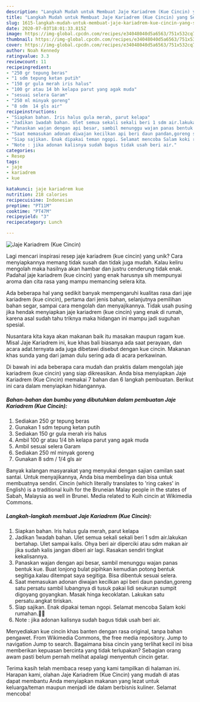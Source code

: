 ```yaml
---
description: "Langkah Mudah untuk Membuat Jaje Kariadrem (Kue Cincin) yang Sempurna"
title: "Langkah Mudah untuk Membuat Jaje Kariadrem (Kue Cincin) yang Sempurna"
slug: 1615-langkah-mudah-untuk-membuat-jaje-kariadrem-kue-cincin-yang-sempurna
date: 2020-07-03T18:01:33.815Z
image: https://img-global.cpcdn.com/recipes/e34048040d5a6563/751x532cq70/jaje-kariadrem-kue-cincin-foto-resep-utama.jpg
thumbnail: https://img-global.cpcdn.com/recipes/e34048040d5a6563/751x532cq70/jaje-kariadrem-kue-cincin-foto-resep-utama.jpg
cover: https://img-global.cpcdn.com/recipes/e34048040d5a6563/751x532cq70/jaje-kariadrem-kue-cincin-foto-resep-utama.jpg
author: Noah Kennedy
ratingvalue: 3.3
reviewcount: 11
recipeingredient:
- "250 gr tepung beras"
- "1 sdm tepung ketan putih"
- "150 gr gula merah iris halus"
- "100 gr atau 14 bh kelapa parut yang agak muda"
- "sesuai selera Garam"
- "250 ml minyak goreng"
- "8 sdm  14 gls air"
recipeinstructions:
- "Siapkan bahan. Iris halus gula merah, parut kelapa"
- "Jadikan 1wadah bahan. Ulet semua sekali sekali beri 1 sdm air.lakukan bertahap. Ulet sampai kalis. Ohya beri air diperciki atau sdm makan air jika sudah kalis jangan diberi air lagi. Rasakan sendiri tingkat kekalisannya."
- "Panaskan wajan dengan api besar, sambil menunggu wajan panas bentuk kue. Buat lonjong bulat pipihkan kemudian potong bentuk segitiga.kalau ditempat saya segitiga. Bisa dibentuk sesuai selera."
- "Saat memasukan adonan diwajan kecilkan api beri daun pandan,goreng satu persatu sambil lubangnya di tusuk pakai lidi seukuran sumpit digoyang goyangkan. Masak hinga kecoklatan. Lakukan satu persatu.angkat tiriskan."
- "Siap sajikan. Enak dipakai teman ngopi. Selamat mencoba Salam koki rumahan.👩‍🍳"
- "Note : jika adonan kalisnya sudah bagus tidak usah beri air."
categories:
- Resep
tags:
- jaje
- kariadrem
- kue

katakunci: jaje kariadrem kue 
nutrition: 218 calories
recipecuisine: Indonesian
preptime: "PT11M"
cooktime: "PT47M"
recipeyield: "3"
recipecategory: Lunch

---
```



![Jaje Kariadrem (Kue Cincin)](https://img-global.cpcdn.com/recipes/e34048040d5a6563/751x532cq70/jaje-kariadrem-kue-cincin-foto-resep-utama.jpg)

Lagi mencari inspirasi resep jaje kariadrem (kue cincin) yang unik? Cara menyiapkannya memang tidak susah dan tidak juga mudah. Kalau keliru mengolah maka hasilnya akan hambar dan justru cenderung tidak enak. Padahal jaje kariadrem (kue cincin) yang enak harusnya sih mempunyai aroma dan cita rasa yang mampu memancing selera kita.

Ada beberapa hal yang sedikit banyak mempengaruhi kualitas rasa dari jaje kariadrem (kue cincin), pertama dari jenis bahan, selanjutnya pemilihan bahan segar, sampai cara mengolah dan menyajikannya. Tidak usah pusing jika hendak menyiapkan jaje kariadrem (kue cincin) yang enak di rumah, karena asal sudah tahu triknya maka hidangan ini mampu jadi suguhan spesial.

Nusantara kita kaya akan makanan baik itu masakan maupun ragam kue. Misal Jaje Kariadrem ini, kue khas bali biasanya ada saat perayaan, dan acara adat.ternyata ada juga dibetawi disebut dengan kue cincin. Makanan khas sunda yang dari jaman dulu sering ada di acara perkawinan.


Di bawah ini ada beberapa cara mudah dan praktis dalam mengolah jaje kariadrem (kue cincin) yang siap dikreasikan. Anda bisa menyiapkan Jaje Kariadrem (Kue Cincin) memakai 7 bahan dan 6 langkah pembuatan. Berikut ini cara dalam menyiapkan hidangannya.

<!--inarticleads1-->

##### Bahan-bahan dan bumbu yang dibutuhkan dalam pembuatan Jaje Kariadrem (Kue Cincin):

1. Sediakan 250 gr tepung beras
1. Gunakan 1 sdm tepung ketan putih
1. Sediakan 150 gr gula merah iris halus
1. Ambil 100 gr atau 1/4 bh kelapa parut yang agak muda
1. Ambil sesuai selera Garam
1. Sediakan 250 ml minyak goreng
1. Gunakan 8 sdm / 1/4 gls air


Banyak kalangan masyarakat yang menyukai dengan sajian camilan saat santai. Untuk menyajikannya, Anda bisa membelinya dan bisa untuk membuatnya sendiri. Cincin (which literally translates to &#39;ring cakes&#39; in English) is a traditional kuih for the Bruneian Malay people in the states of Sabah, Malaysia as well in Brunei. Media related to Kuih cincin at Wikimedia Commons. 

<!--inarticleads2-->

##### Langkah-langkah membuat Jaje Kariadrem (Kue Cincin):

1. Siapkan bahan. Iris halus gula merah, parut kelapa
1. Jadikan 1wadah bahan. Ulet semua sekali sekali beri 1 sdm air.lakukan bertahap. Ulet sampai kalis. Ohya beri air diperciki atau sdm makan air jika sudah kalis jangan diberi air lagi. Rasakan sendiri tingkat kekalisannya.
1. Panaskan wajan dengan api besar, sambil menunggu wajan panas bentuk kue. Buat lonjong bulat pipihkan kemudian potong bentuk segitiga.kalau ditempat saya segitiga. Bisa dibentuk sesuai selera.
1. Saat memasukan adonan diwajan kecilkan api beri daun pandan,goreng satu persatu sambil lubangnya di tusuk pakai lidi seukuran sumpit digoyang goyangkan. Masak hinga kecoklatan. Lakukan satu persatu.angkat tiriskan.
1. Siap sajikan. Enak dipakai teman ngopi. Selamat mencoba Salam koki rumahan.👩‍🍳
1. Note : jika adonan kalisnya sudah bagus tidak usah beri air.


Menyediakan kue cincin khas banten dengan rasa original, tanpa bahan pengawet. From Wikimedia Commons, the free media repository. Jump to navigation Jump to search. Bagaimana bisa cincin yang terlihat kecil ini bisa memberikan kepuasan bercinta yang tidak terlupakan? Sebagian orang awam pasti belum pernah melihat apalagi menyentuh cincin getar. 

Terima kasih telah membaca resep yang kami tampilkan di halaman ini. Harapan kami, olahan Jaje Kariadrem (Kue Cincin) yang mudah di atas dapat membantu Anda menyiapkan makanan yang lezat untuk keluarga/teman maupun menjadi ide dalam berbisnis kuliner. Selamat mencoba!
